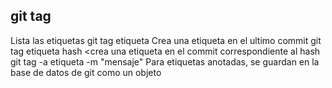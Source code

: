 ## git tag
Lista las etiquetas
git tag etiqueta  Crea una etiqueta en el ultimo commit
git tag etiqueta hash <crea una etiqueta en el commit correspondiente al hash
git tag -a etiqueta -m "mensaje" Para etiquetas anotadas, se guardan en la base de datos de git como un objeto